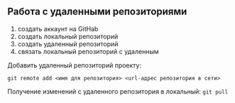 ## **Работа с удаленными репозиториями**

1. создать аккаунт на GitHab
2. создать локальный репозиторий
3. создать удаленный репозиторий
4. связать локальный репозиторий с удаленным

Добавить удаленный репозиторий проекту: 
```
git remote add <имя для репозитория> <url-адрес репозитория в сети>
```
Получение изменений с удаленного репозитория в локальный: `git pull`
